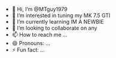 - 👋 Hi, I’m @MTguy1979
- 👀 I’m interested in tuning my MK 7.5 GTI
- 🌱 I’m currently learning IM A NEWBIE 
- 💞️ I’m looking to collaborate on any
- 📫 How to reach me ...
- 😄 Pronouns: ...
- ⚡ Fun fact: ...

<!---
MTguy1979/MTguy1979 is a ✨ special ✨ repository because its `README.md` (this file) appears on your GitHub profile.
You can click the Preview link to take a look at your changes.
--->
